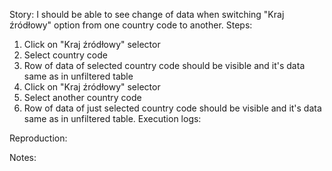 Story:
I should be able to see change of data when switching "Kraj źródłowy" option from one country code to another.
Steps:
1. Click on "Kraj źródłowy" selector
2. Select country code
3. Row of data of selected country code should be visible and it's data same as in unfiltered table
4. Click on "Kraj źródłowy" selector
5. Select another country code
6. Row of data of just selected country code should be visible and it's data same as in unfiltered table.
Execution logs:

Reproduction:

Notes:
